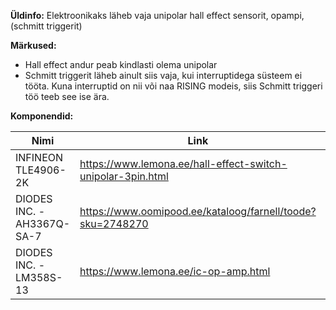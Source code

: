 **Üldinfo:**
Elektroonikaks läheb vaja unipolar hall effect sensorit, opampi, (schmitt triggerit)


**Märkused:**
* Hall effect andur peab kindlasti olema unipolar
* Schmitt triggerit läheb ainult siis vaja, kui interruptidega süsteem ei tööta. Kuna interruptid on nii või naa RISING modeis, siis Schmitt triggeri töö teeb see ise ära.


**Komponendid:**

| **Nimi**                   | **Link**                                                    | **Hind** | **Tüüp** | **** | **** | **** | **** | **** | **** |
|----------------------------|-------------------------------------------------------------|----------|----------|------|------|------|------|------|------|
| INFINEON TLE4906-2K        | https://www.lemona.ee/hall-effect-switch-unipolar-3pin.html | 1.54     | Hall effect sensor         |      |      |      |      |      |      |
| DIODES INC. - AH3367Q-SA-7 | https://www.oomipood.ee/kataloog/farnell/toode?sku=2748270  | 1.29     | Hall effect sensor         |      |      |      |      |      |      |
| DIODES INC. - LM358S-13    | https://www.lemona.ee/ic-op-amp.html                        | 1.06     | Operational Amplifier         |      |      |      |      |      |      |
